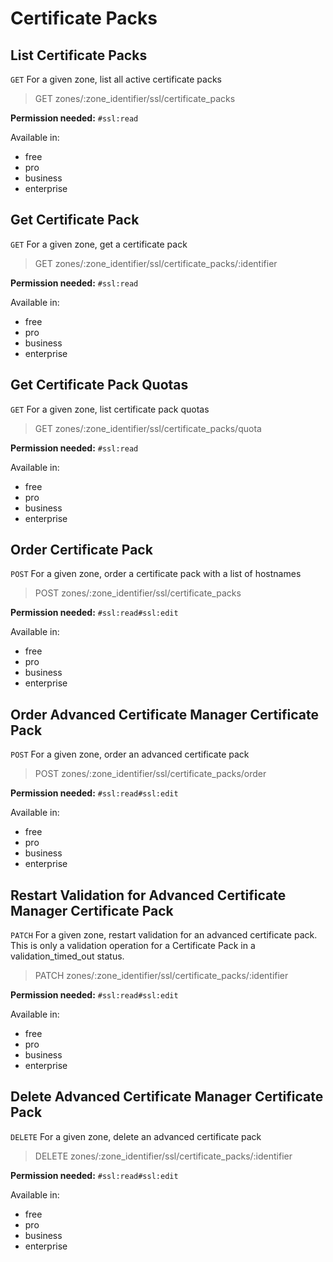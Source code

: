 # Certificate Packs



## List Certificate Packs

`GET` For a given zone, list all active certificate packs

> GET zones/:zone_identifier/ssl/certificate_packs

**Permission needed:** `#ssl:read`

Available in:

* free
* pro
* business
* enterprise


## Get Certificate Pack

`GET` For a given zone, get a certificate pack

> GET zones/:zone_identifier/ssl/certificate_packs/:identifier

**Permission needed:** `#ssl:read`

Available in:

* free
* pro
* business
* enterprise


## Get Certificate Pack Quotas

`GET` For a given zone, list certificate pack quotas

> GET zones/:zone_identifier/ssl/certificate_packs/quota

**Permission needed:** `#ssl:read`

Available in:

* free
* pro
* business
* enterprise


## Order Certificate Pack

`POST` For a given zone, order a certificate pack with a list of hostnames

> POST zones/:zone_identifier/ssl/certificate_packs

**Permission needed:** `#ssl:read#ssl:edit`

Available in:

* free
* pro
* business
* enterprise


## Order Advanced Certificate Manager Certificate Pack

`POST` For a given zone, order an advanced certificate pack

> POST zones/:zone_identifier/ssl/certificate_packs/order

**Permission needed:** `#ssl:read#ssl:edit`

Available in:

* free
* pro
* business
* enterprise


## Restart Validation for Advanced Certificate Manager Certificate Pack

`PATCH` For a given zone, restart validation for an advanced certificate pack.  This is only a validation operation for a Certificate Pack in a validation_timed_out status.

> PATCH zones/:zone_identifier/ssl/certificate_packs/:identifier

**Permission needed:** `#ssl:read#ssl:edit`

Available in:

* free
* pro
* business
* enterprise


## Delete Advanced Certificate Manager Certificate Pack

`DELETE` For a given zone, delete an advanced certificate pack

> DELETE zones/:zone_identifier/ssl/certificate_packs/:identifier

**Permission needed:** `#ssl:read#ssl:edit`

Available in:

* free
* pro
* business
* enterprise

